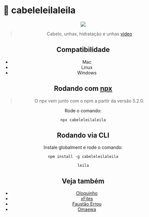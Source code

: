# :nail_care: cabeleleilaleila

<div style="text-align: center">
    <img src="https://s2.glbimg.com/bo_8DnEqE4hjps0H1Os_6j9WEtM=/0x228:960x968/600x0/smart/filters:gifv():strip_icc()/i.s3.glbimg.com/v1/AUTH_59edd422c0c84a879bd37670ae4f538a/internal_photos/bs/2020/v/Z/ojF2QsRUak00mLPAI8Ng/whatsapp-image-2020-07-28-at-18.22.35.jpeg"
</div>

> Cabelo, unhas, hidratação e unhas [video](https://www.youtube.com/watch?v=rZ04NyONlH0)

## Compatibilidade

- Mac
- Linux
- Windows

## Rodando com [npx](https://www.npmjs.com/package/npx)

> O npx vem junto com o npm a partir da versão 5.2.0.

Rode o comando:

    npx cabeleleilaleila

## Rodando via CLI

Instale globalment e rode o comando:

    npm install -g cabeleleilaleila

    leila

## Veja também

- [Oloquinho](https://github.com/oloquinho/oloquinho)
- [xFiles](https://github.com/BrOrlandi/xfiles/)
- [Faustão Errou](https://github.com/BrOrlandi/faustao-errou/)
- [Omaewa](https://github.com/BrOrlandi/omaewa/)
